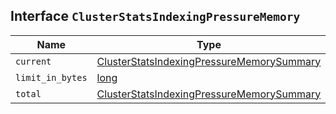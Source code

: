 ## Interface `ClusterStatsIndexingPressureMemory`

| Name | Type | Description |
| - | - | - |
| `current` | [ClusterStatsIndexingPressureMemorySummary](./ClusterStatsIndexingPressureMemorySummary.md) | &nbsp; |
| `limit_in_bytes` | [long](./long.md) | &nbsp; |
| `total` | [ClusterStatsIndexingPressureMemorySummary](./ClusterStatsIndexingPressureMemorySummary.md) | &nbsp; |
